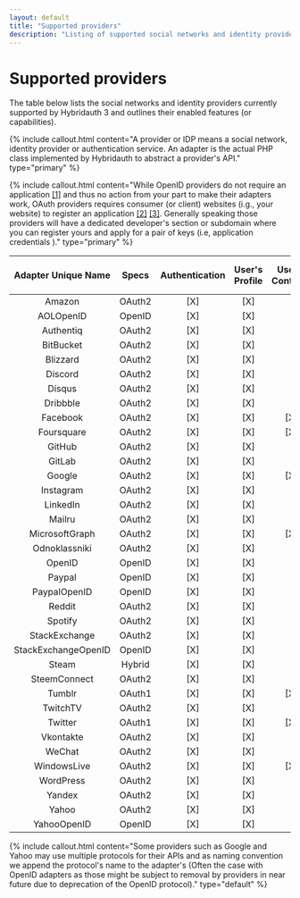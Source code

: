 ```yaml
---
layout: default
title: "Supported providers"
description: "Listing of supported social networks and identity providers and their enabled features."
---
```


Supported providers
===================

The table below lists the social networks and identity providers currently supported by Hybridauth 3 and outlines their enabled features (or capabilities).

{% include callout.html content="A provider or IDP means a social network, identity provider or authentication service. An adapter is the actual PHP class implemented by Hybridauth to abstract a provider's API." type="primary" %}

{% include callout.html content="While OpenID providers do not require an application [[1]](http://openid.net/specs/openid-connect-core-1_0.html#Overview) and thus no action from your part to make their adapters work, OAuth providers requires consumer (or client) websites (i.g., your website) to register an application [[2]](http://tools.ietf.org/html/rfc5849#page-3) [[3]](http://tools.ietf.org/html/rfc6749#section-2). Generally speaking those providers will have a dedicated developer's section or subdomain where you can register yours and apply for a pair of keys (i.e, application credentials )." type="primary" %}

| Adapter Unique Name |  Specs | Authentication | User's Profile | User's Contacts | User's Status | User's Activity Stream |
|:-------------------:|:------:|:--------------:|:--------------:|:---------------:|:-------------:|:----------------------:|
|      Amazon         | OAuth2 |       [X]      |       [X]      |                 |               |                        |
|      AOLOpenID      | OpenID |       [X]      |       [X]      |                 |               |                        |
|      Authentiq      | OAuth2 |       [X]      |       [X]      |                 |               |                        |
|      BitBucket      | OAuth2 |       [X]      |       [X]      |                 |               |                        |
|       Blizzard      | OAuth2 |       [X]      |       [X]      |                 |               |                        |
|       Discord       | OAuth2 |       [X]      |       [X]      |                 |               |                        |
|        Disqus       | OAuth2 |       [X]      |       [X]      |                 |               |                        |
|       Dribbble      | OAuth2 |       [X]      |       [X]      |                 |               |                        |
|       Facebook      | OAuth2 |       [X]      |       [X]      |       [X]       |   Deprecated  |           [X]          |
|      Foursquare     | OAuth2 |       [X]      |       [X]      |       [X]       |               |                        |
|        GitHub       | OAuth2 |       [X]      |       [X]      |                 |               |                        |
|        GitLab       | OAuth2 |       [X]      |       [X]      |                 |               |                        |
|        Google       | OAuth2 |       [X]      |       [X]      |       [X]       |               |                        |
|      Instagram      | OAuth2 |       [X]      |       [X]      |                 |               |                        |
|       LinkedIn      | OAuth2 |       [X]      |       [X]      |                 |      [X]      |                        |
|        Mailru       | OAuth2 |       [X]      |       [X]      |                 |               |                        |
|    MicrosoftGraph   | OAuth2 |       [X]      |       [X]      |       [X]       |               |                        |
|    Odnoklassniki    | OAuth2 |       [X]      |       [X]      |                 |               |                        |
|        OpenID       | OpenID |       [X]      |       [X]      |                 |               |                        |
|        Paypal       | OpenID |       [X]      |       [X]      |                 |               |                        |
|     PaypalOpenID    | OpenID |       [X]      |       [X]      |                 |               |                        |
|        Reddit       | OAuth2 |       [X]      |       [X]      |                 |               |                        |
|       Spotify       | OAuth2 |       [X]      |       [X]      |                 |               |                        |
|    StackExchange    | OAuth2 |       [X]      |       [X]      |                 |               |                        |
| StackExchangeOpenID | OpenID |       [X]      |       [X]      |                 |               |                        |
|        Steam        | Hybrid |       [X]      |       [X]      |                 |               |                        |
|     SteemConnect    | OAuth2 |       [X]      |       [X]      |                 |               |                        |
|        Tumblr       | OAuth1 |       [X]      |       [X]      |       [X]       |      [X]      |                        |
|       TwitchTV      | OAuth2 |       [X]      |       [X]      |                 |               |                        |
|       Twitter       | OAuth1 |       [X]      |       [X]      |       [X]       |      [X]      |           [X]          |
|      Vkontakte      | OAuth2 |       [X]      |       [X]      |                 |               |                        |
|        WeChat       | OAuth2 |       [X]      |       [X]      |                 |               |                        |
|     WindowsLive     | OAuth2 |       [X]      |       [X]      |       [X]       |               |                        |
|      WordPress      | OAuth2 |       [X]      |       [X]      |                 |               |                        |
|        Yandex       | OAuth2 |       [X]      |       [X]      |                 |               |                        |
|        Yahoo        | OAuth2 |       [X]      |       [X]      |                 |               |                        |
|     YahooOpenID     | OpenID |       [X]      |       [X]      |                 |               |                        |

{% include callout.html content="Some providers such as Google and Yahoo may use multiple protocols for their APIs and as naming convention we append the protocol's name to the adapter's (Often the case with OpenID adapters as those might be subject to removal by providers in near future due to deprecation of the OpenID protocol)." type="default" %}

<script>
$(function () {
  $("td:contains('[X]')").each(function() {
    var replaced = $(this).html().replace(/\[X\]/g, '<i class="fa fa-check-square fa-2"></i>');
    $(this).html(replaced);
  });
});
</script>

